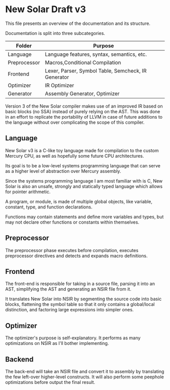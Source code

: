 # New Solar Draft v3 #
This file presents an overview of the documentation and its structure.

Documentation is split into three subcategories.

|Folder|Purpose|
|------|-------|
|Language|Language features, syntax, semantics, etc.|
|Preprocessor|Macros,Conditional Compilation|
|Frontend|Lexer, Parser, Symbol Table, Semcheck, IR Generator|
|Optimizer|IR Optimizer|
|Generator|Assembly Generator, Optimizer|

Version 3 of the New Solar compiler makes use of an improved IR based on basic blocks (no SSA) instead of purely relying on the AST. This was done in an effort to replicate the portability of LLVM in case of future additions to the language without over complicating the scope of this compiler.

## Language ##
New Solar v3 is a C-like toy language made for compilation to the custom Mercury CPU, as well as hopefully some future CPU architectures.

Its goal is to be a low-level systems programming language that can serve as a higher level of abstraction over Mercury assembly. 

Since the systems programming language I am most familiar with is C, New Solar is also an unsafe, strongly and statically typed language which allows for pointer arithmetic.

A program, or module, is made of multiple global objects, like variable, constant, type, and function declarations.

Functions may contain statements and define more variables and types, but may not declare other functions or constants within themselves.

## Preprocessor ##
The preprocessor phase executes before compilation, executes preprocessor directives and detects and expands macro definitions.

## Frontend ##
The front-end is responsible for taking in a source file, parsing it into an AST, simplifying the AST and generating an NSIR file from it.

It translates New Solar into NSIR by segmenting the source code into basic blocks, flattening the symbol table so that it only contains a global/local distinction, and factoring large expressions into simpler ones.

## Optimizer ##
The optimizer's purpose is self-explanatory. It performs as many optimizations on NSIR as I'll bother implementing.

## Backend
The back-end will take an NSIR file and convert it to assembly by translating the few left-over higher-level constructs. It will also perform some peephole optimizations before output the final result.